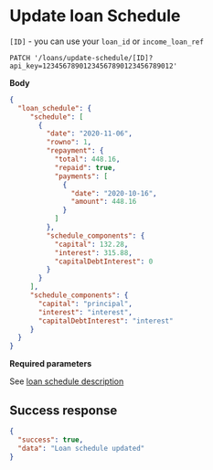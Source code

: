 # Update loan Schedule

`[ID]` - you can use your `loan_id` or `income_loan_ref`

```http
PATCH '/loans/update-schedule/[ID]?api_key=12345678901234567890123456789012'
```

**Body**

```json
{
  "loan_schedule": {
     "schedule": [
       {
         "date": "2020-11-06",
         "rowno": 1,
         "repayment": {
           "total": 448.16,
           "repaid": true,
           "payments": [
             {
               "date": "2020-10-16",
               "amount": 448.16
             }
           ]
         },
         "schedule_components": {
           "capital": 132.28,
           "interest": 315.88,
           "capitalDebtInterest": 0
         }
       }
     ],
     "schedule_components": {
       "capital": "principal",
       "interest": "interest",
       "capitalDebtInterest": "interest"
     }
  }
}
```


**Required parameters**

See [loan schedule description](./classificators/loan_schedule.md)

## Success response

```json
{
  "success": true,
  "data": "Loan schedule updated"
}
```
